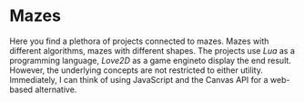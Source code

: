 # Mazes

Here you find a plethora of projects connected to mazes. Mazes with different algorithms, mazes with different shapes. The projects use _Lua_ as a programming language, _Love2D_ as a game engineto display the end result. However, the underlying concepts are not restricted to either utility. Immediately, I can think of using JavaScript and the Canvas API for a web-based alternative.
